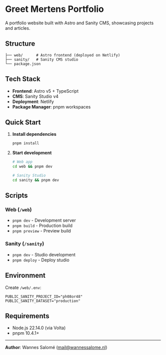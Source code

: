 # Greet Mertens Portfolio

A portfolio website built with Astro and Sanity CMS, showcasing projects and articles.

## Structure

```
├── web/      # Astro frontend (deployed on Netlify)
├── sanity/   # Sanity CMS studio
└── package.json
```

## Tech Stack

- **Frontend**: Astro v5 + TypeScript
- **CMS**: Sanity Studio v4
- **Deployment**: Netlify
- **Package Manager**: pnpm workspaces

## Quick Start

1. **Install dependencies**
   ```bash
   pnpm install
   ```

2. **Start development**
   ```bash
   # Web app
   cd web && pnpm dev

   # Sanity Studio  
   cd sanity && pnpm dev
   ```

## Scripts

### Web (`/web`)
- `pnpm dev` - Development server
- `pnpm build` - Production build
- `pnpm preview` - Preview build

### Sanity (`/sanity`)
- `pnpm dev` - Studio development
- `pnpm deploy` - Deploy studio

## Environment

Create `/web/.env`:
```env
PUBLIC_SANITY_PROJECT_ID="ph08or48"
PUBLIC_SANITY_DATASET="production"
```

## Requirements

- Node.js 22.14.0 (via Volta)
- pnpm 10.4.1+

---

**Author**: Wannes Salomé ([mail@wannessalome.nl](mailto:mail@wannessalome.nl))
